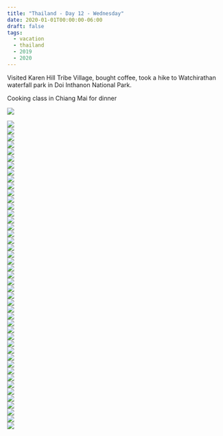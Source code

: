 ```yaml
---
title: "Thailand - Day 12 - Wednesday"
date: 2020-01-01T00:00:00-06:00
draft: false
tags: 
  - vacation
  - thailand
  - 2019
  - 2020
---
```


Visited Karen Hill Tribe Village, bought coffee, took a hike to Watchirathan waterfall park in Doi Inthanon National Park.

Cooking class in Chiang Mai for dinner




<div id="14585b73068bb323c8eae2ad4aea7be0" style="display:none"><h3></h4><p></p></div><div id="f08a75db3e9cedd278df4f0a6c6a1c0d" style="display:none"><h3></h4><p></p></div><div id="0edacfa6e0fa956041ff6e606979eb4e" style="display:none"><h3></h4><p></p></div><div id="f33b0d41b29d6b5c455aa2aab158efd2" style="display:none"><h3></h4><p></p></div><div id="2d6238f786320d4e81f89b9bc637c801" style="display:none"><h3></h4><p></p></div><div id="cdb2586d6eb1f5e8b952b34ea2297f43" style="display:none"><h3></h4><p></p></div><div id="0d1372af0fc9c56a367f20b81153458c" style="display:none"><h3></h4><p></p></div><div id="533ba2f7c8c8607fa1c1bb4446fa41e5" style="display:none"><h3></h4><p></p></div><div id="3fb88dd55fb135dc1679e3b33ebac408" style="display:none"><h3></h4><p></p></div><div id="402e94b5324fc7c98c0fa495084b5b60" style="display:none"><h3></h4><p></p></div><div id="db4674467d162c1a9aa224e1ec8aaf4d" style="display:none"><h3></h4><p></p></div><div id="296f3f9bc2028e455008f800bf9a3bf2" style="display:none"><h3></h4><p></p></div><div id="2c35027be5c2bbcb67a84c67d5cd1ca6" style="display:none"><h3></h4><p></p></div><div id="6e263c942eeca76c1af4ddf1506bfb69" style="display:none"><h3></h4><p></p></div><div id="34e6b5e389926dfe09cb5541002cee5e" style="display:none"><h3></h4><p></p></div><div id="9558f995af7a67b88c2eb858702c44be" style="display:none"><h3></h4><p></p></div><div id="467dfeeba2a65230c9ec1179fcb10805" style="display:none"><h3></h4><p></p></div><div id="11adc2dbc278569da3b9593e4c181620" style="display:none"><h3></h4><p></p></div><div id="4981a1a6acf3d8126a1551780e4d8497" style="display:none"><h3></h4><p></p></div><div id="306e3ccb5f36afa2d36b36117b5e6499" style="display:none"><h3></h4><p></p></div><div id="10834f3a13a0e8c3518b85279ccfc146" style="display:none"><h3></h4><p></p></div><div id="66ee3b89183469470afb4d52b7c6d63d" style="display:none"><h3></h4><p></p></div><div id="e5099bd554e9da815826d169200c02e9" style="display:none"><h3></h4><p></p></div>



<div class="demo-gallery">
<div id="mypicts" class="list-styled" >

<a href="https://static.bobflorian.com/thailand/day12/6.jpg" data-sub-html="#14585b73068bb323c8eae2ad4aea7be0"><img class="img-responsive" src="https://static.bobflorian.com/thailand/day12/thumbnail_6.jpg"><div class="demo-gallery-poster"><img src="/img/zoom.png"></div></a><a href="https://static.bobflorian.com/thailand/day12/17.jpg" data-sub-html="#f08a75db3e9cedd278df4f0a6c6a1c0d"><img class="img-responsive" src="https://static.bobflorian.com/thailand/day12/thumbnail_17.jpg"><div class="demo-gallery-poster"><img src="/img/zoom.png"></div></a><a href="https://static.bobflorian.com/thailand/day12/3.jpg" data-sub-html="#0edacfa6e0fa956041ff6e606979eb4e"><img class="img-responsive" src="https://static.bobflorian.com/thailand/day12/thumbnail_3.jpg"><div class="demo-gallery-poster"><img src="/img/zoom.png"></div></a><a href="https://static.bobflorian.com/thailand/day12/13.jpg" data-sub-html="#f33b0d41b29d6b5c455aa2aab158efd2"><img class="img-responsive" src="https://static.bobflorian.com/thailand/day12/thumbnail_13.jpg"><div class="demo-gallery-poster"><img src="/img/zoom.png"></div></a><a href="https://static.bobflorian.com/thailand/day12/21.jpg" data-sub-html="#2d6238f786320d4e81f89b9bc637c801"><img class="img-responsive" src="https://static.bobflorian.com/thailand/day12/thumbnail_21.jpg"><div class="demo-gallery-poster"><img src="/img/zoom.png"></div></a><a href="https://static.bobflorian.com/thailand/day12/4.jpg" data-sub-html="#cdb2586d6eb1f5e8b952b34ea2297f43"><img class="img-responsive" src="https://static.bobflorian.com/thailand/day12/thumbnail_4.jpg"><div class="demo-gallery-poster"><img src="/img/zoom.png"></div></a><a href="https://static.bobflorian.com/thailand/day12/0.jpg" data-sub-html="#0d1372af0fc9c56a367f20b81153458c"><img class="img-responsive" src="https://static.bobflorian.com/thailand/day12/thumbnail_0.jpg"><div class="demo-gallery-poster"><img src="/img/zoom.png"></div></a><a href="https://static.bobflorian.com/thailand/day12/12.jpg" data-sub-html="#533ba2f7c8c8607fa1c1bb4446fa41e5"><img class="img-responsive" src="https://static.bobflorian.com/thailand/day12/thumbnail_12.jpg"><div class="demo-gallery-poster"><img src="/img/zoom.png"></div></a><a href="https://static.bobflorian.com/thailand/day12/2.jpg" data-sub-html="#3fb88dd55fb135dc1679e3b33ebac408"><img class="img-responsive" src="https://static.bobflorian.com/thailand/day12/thumbnail_2.jpg"><div class="demo-gallery-poster"><img src="/img/zoom.png"></div></a><a href="https://static.bobflorian.com/thailand/day12/15.jpg" data-sub-html="#402e94b5324fc7c98c0fa495084b5b60"><img class="img-responsive" src="https://static.bobflorian.com/thailand/day12/thumbnail_15.jpg"><div class="demo-gallery-poster"><img src="/img/zoom.png"></div></a><a href="https://static.bobflorian.com/thailand/day12/18.jpg" data-sub-html="#db4674467d162c1a9aa224e1ec8aaf4d"><img class="img-responsive" src="https://static.bobflorian.com/thailand/day12/thumbnail_18.jpg"><div class="demo-gallery-poster"><img src="/img/zoom.png"></div></a><a href="https://static.bobflorian.com/thailand/day12/16.jpg" data-sub-html="#296f3f9bc2028e455008f800bf9a3bf2"><img class="img-responsive" src="https://static.bobflorian.com/thailand/day12/thumbnail_16.jpg"><div class="demo-gallery-poster"><img src="/img/zoom.png"></div></a><a href="https://static.bobflorian.com/thailand/day12/14.jpg" data-sub-html="#2c35027be5c2bbcb67a84c67d5cd1ca6"><img class="img-responsive" src="https://static.bobflorian.com/thailand/day12/thumbnail_14.jpg"><div class="demo-gallery-poster"><img src="/img/zoom.png"></div></a><a href="https://static.bobflorian.com/thailand/day12/5.jpg" data-sub-html="#6e263c942eeca76c1af4ddf1506bfb69"><img class="img-responsive" src="https://static.bobflorian.com/thailand/day12/thumbnail_5.jpg"><div class="demo-gallery-poster"><img src="/img/zoom.png"></div></a><a href="https://static.bobflorian.com/thailand/day12/19.jpg" data-sub-html="#34e6b5e389926dfe09cb5541002cee5e"><img class="img-responsive" src="https://static.bobflorian.com/thailand/day12/thumbnail_19.jpg"><div class="demo-gallery-poster"><img src="/img/zoom.png"></div></a><a href="https://static.bobflorian.com/thailand/day12/7.jpg" data-sub-html="#9558f995af7a67b88c2eb858702c44be"><img class="img-responsive" src="https://static.bobflorian.com/thailand/day12/thumbnail_7.jpg"><div class="demo-gallery-poster"><img src="/img/zoom.png"></div></a><a href="https://static.bobflorian.com/thailand/day12/1.jpg" data-sub-html="#467dfeeba2a65230c9ec1179fcb10805"><img class="img-responsive" src="https://static.bobflorian.com/thailand/day12/thumbnail_1.jpg"><div class="demo-gallery-poster"><img src="/img/zoom.png"></div></a><a href="https://static.bobflorian.com/thailand/day12/20.jpg" data-sub-html="#11adc2dbc278569da3b9593e4c181620"><img class="img-responsive" src="https://static.bobflorian.com/thailand/day12/thumbnail_20.jpg"><div class="demo-gallery-poster"><img src="/img/zoom.png"></div></a><a href="https://static.bobflorian.com/thailand/day12/10.jpg" data-sub-html="#4981a1a6acf3d8126a1551780e4d8497"><img class="img-responsive" src="https://static.bobflorian.com/thailand/day12/thumbnail_10.jpg"><div class="demo-gallery-poster"><img src="/img/zoom.png"></div></a><a href="https://static.bobflorian.com/thailand/day12/9.jpg" data-sub-html="#306e3ccb5f36afa2d36b36117b5e6499"><img class="img-responsive" src="https://static.bobflorian.com/thailand/day12/thumbnail_9.jpg"><div class="demo-gallery-poster"><img src="/img/zoom.png"></div></a><a href="https://static.bobflorian.com/thailand/day12/8.jpg" data-sub-html="#10834f3a13a0e8c3518b85279ccfc146"><img class="img-responsive" src="https://static.bobflorian.com/thailand/day12/thumbnail_8.jpg"><div class="demo-gallery-poster"><img src="/img/zoom.png"></div></a><a href="https://static.bobflorian.com/thailand/day12/11.jpg" data-sub-html="#66ee3b89183469470afb4d52b7c6d63d"><img class="img-responsive" src="https://static.bobflorian.com/thailand/day12/thumbnail_11.jpg"><div class="demo-gallery-poster"><img src="/img/zoom.png"></div></a><a href="https://static.bobflorian.com/thailand/day12/22.jpg" data-sub-html="#e5099bd554e9da815826d169200c02e9"><img class="img-responsive" src="https://static.bobflorian.com/thailand/day12/thumbnail_22.jpg"><div class="demo-gallery-poster"><img src="/img/zoom.png"></div></a>


</div>
</div>


<script type="text/javascript">

    lightGallery(document.getElementById('mypicts'), {
    thumbnail:true,
    download:false
});

    $('#mypicts').justifiedGallery({
    rowHeight : 100,
    lastRow : 'nojustify',
    margins : 20
    });

</script>